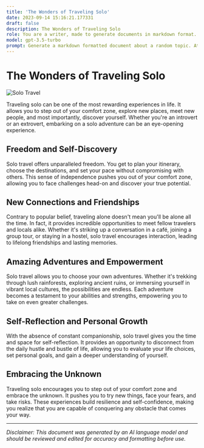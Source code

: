```yaml
---
title: 'The Wonders of Traveling Solo'
date: 2023-09-14 15:16:21.177331
draft: false
description: The Wonders of Traveling Solo
role: You are a writer, made to generate documents in markdown format. It is very important that all of the documents you generate are in valid markdown format.
model: gpt-3.5-turbo
prompt: Generate a markdown formatted document about a random topic. At the bottom, include a disclaimer explaining that the document was generated by you. The first line of the document should be the title. Make sure that the entire document is in proper markdown format, using a mix of various tags to make the document visually appealing.
---
```


# The Wonders of Traveling Solo

![Solo Travel](https://images.unsplash.com/photo-1556217866-10fffcb98648?ixlib=rb-1.2.1&auto=format&fit=crop&w=1350&q=80)

Traveling solo can be one of the most rewarding experiences in life. It allows you to step out of your comfort zone, explore new places, meet new people, and most importantly, discover yourself. Whether you're an introvert or an extrovert, embarking on a solo adventure can be an eye-opening experience.

## Freedom and Self-Discovery

Solo travel offers unparalleled freedom. You get to plan your itinerary, choose the destinations, and set your pace without compromising with others. This sense of independence pushes you out of your comfort zone, allowing you to face challenges head-on and discover your true potential.

## New Connections and Friendships

Contrary to popular belief, traveling alone doesn't mean you'll be alone all the time. In fact, it provides incredible opportunities to meet fellow travelers and locals alike. Whether it's striking up a conversation in a café, joining a group tour, or staying in a hostel, solo travel encourages interaction, leading to lifelong friendships and lasting memories.

## Amazing Adventures and Empowerment

Solo travel allows you to choose your own adventures. Whether it's trekking through lush rainforests, exploring ancient ruins, or immersing yourself in vibrant local cultures, the possibilities are endless. Each adventure becomes a testament to your abilities and strengths, empowering you to take on even greater challenges.

## Self-Reflection and Personal Growth

With the absence of constant companionship, solo travel gives you the time and space for self-reflection. It provides an opportunity to disconnect from the daily hustle and bustle of life, allowing you to evaluate your life choices, set personal goals, and gain a deeper understanding of yourself.

## Embracing the Unknown

Traveling solo encourages you to step out of your comfort zone and embrace the unknown. It pushes you to try new things, face your fears, and take risks. These experiences build resilience and self-confidence, making you realize that you are capable of conquering any obstacle that comes your way.

---

*Disclaimer: This document was generated by an AI language model and should be reviewed and edited for accuracy and formatting before use.*